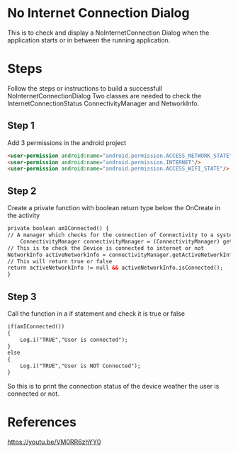 # No Internet Connection Dialog

This is to check and display a NoInternetConnection Dialog when the application starts or in between the running application.

# Steps
Follow the steps or instructions to build a successfull NoInternetConnectionDialog
Two classes are needed to check the InternetConnectionStatus
ConnectivityManager and NetworkInfo.

## Step 1
Add 3 permissions in the android project
```html
<user-permission android:name="android.permission.ACCESS_NETWORK_STATE"/>
<user-permission android:name="android.permission.INTERNET"/>
<user-permission android:name="android.permission.ACCESS_WIFI_STATE"/>
```
## Step 2
Create a private function with boolean return type below the OnCreate in the activity
```html
private boolean amIConnected() {
// A manager which checks for the connection of Connectivity to a system service
	ConnectivityManager connectivityManager = (ConnectivityManager) getSystemService(Context.CONNECTIVITY_SERVICE);
// This is to check the Device is connected to internet or not
NetworkInfo activeNetworkInfo = connectivityManager.getActiveNetworkInfo();
// This will return true or false
return activeNetworkInfo != null && activeNetworkInfo.isConnected();
}
```
## Step 3
Call the function in a if statement and check it is true or false

```html
if(amIConnected())
{
	Log.i("TRUE","User is connected");
}
else
{
	Log.i("TRUE","User is NOT Connected");
}

```
So this is to print the connection status of the device weather the user is connected or not.



# References
https://youtu.be/VM0RR6zhYY0

